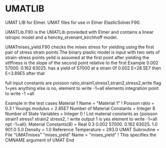# UMATLIB
UMAT LIB for Elmer. 
UMAT files for use in Elmer ElasticSolver.F90.

  UMATLib.F90 is the UMATLib provieded with Elmer and contains a linear istropic model
  and a hencky_stvenant_kirchhoff model.
  
  UMATmises_yield.F90 checks the mises stress for yielding using the first pair of stress strain points
The binary plastic model is input with two sets of strain-stress points yeild is assumed at the first point
after yielding the stiffness is the slope of the second point relative to the first
Example
0.002 57000. 0.162 63025.
has a yield of 57000 at a strain 0f 0.002 E=28.5E7 then E=3.89E5 after that

full input constants are poisson ratio,strain1,stress1,strain2,stress2,write flag
1=yes anything else is no, element to write -1=all elements
integration point to write -1 =all


Example in the test cases
Material 1
Name = "Material 1"
!  Poisson ratio = 0.3
!  Youngs modulus = 2.85E7
Number of Material Constants = Integer 8
Number of State Variables = Integer 0
! List material constants as {poisson strain1 stress1 strain2 stress2,
!  write output 1 is yes element to write -1=all npt -1=all}:
Material Constants(8) = Real 0.3 0.002 57000. 0.162 63025. 1.0 901.0 5.0
Density = 1.0
Reference Temperature = 293.0
UMAT Subroutine = File "UMATmises" "mises_yield"
Name = "mises_yield"  ! This specifies the CMNAME argument of UMAT
End
